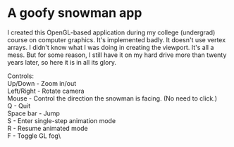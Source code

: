 # A goofy snowman app

I created this OpenGL-based application during my college (undergrad) course on computer graphics. It's implemented badly. It doesn't use vertex arrays. I didn't know what I was doing in creating the viewport. It's all a mess. But for some reason, I still have it on my hard drive more than twenty years later, so here it is in all its glory.

Controls:\
Up/Down - Zoom in/out\
Left/Right - Rotate camera\
Mouse - Control the direction the snowman is facing. (No need to click.)\
Q - Quit\
Space bar - Jump\
S - Enter single-step animation mode\
R - Resume animated mode\
F - Toggle GL fog\

<p align="center>
![]./snowman-screenshot.png)
  </p>
